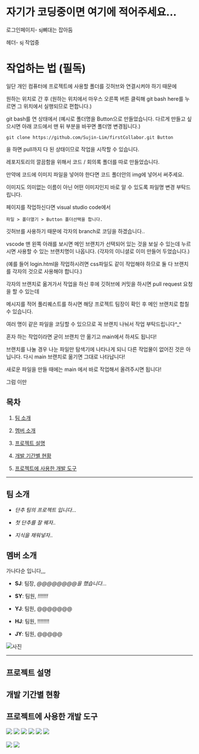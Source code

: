 

# 자기가 코딩중이면 여기에 적어주세요...


로그인페이지- sj뼈대는 잡아둠

헤더- sj 작업중


# 작업하는 법 (필독)


일단 개인 컴퓨터에 프로젝트에 사용할 폴더를 깃허브와 연결시켜야 하기 때문에

원하는 위치로 간 후 (원하는 위치에서 마우스 오른쪽 버튼 클릭해 git bash here를 누르면 그 위치에서 실행되므로 편합니다.)

git bash를 연 상태에서 (예시로 폴더명을 Button으로 만들었습니다. 다르게 만들고 싶으시면 아래 코드에서 맨 뒤 부분을 바꾸면 폴더명 변경됩니다.)

    git clone https://github.com/Sujin-Lim/firstCollabor.git Button

을 하면 pull까지 다 된 상태이므로 작업을 시작할 수 있습니다.

레포지토리의 깔끔함을 위해서 코드 / 회의록 폴더를 따로 만들었습니다.

만약에 코드에 이미지 파일을 넣어야 한다면 코드 폴더안의 img에 넣어서 써주세요. 

이미지도 의미없는 이름이 아닌 어떤 이미지인지 바로 알 수 있도록 파일명 변경 부탁드립니다.

페이지를 작업하신다면 visual studio code에서 

    파일 > 폴더열기 > Button 폴더선택을 합니다.
    
깃허브를 사용하기 때문에 각자의 branch로 코딩을 하겠습니다..

vscode 맨 왼쪽 아래를 보시면 메인 브랜치가 선택되어 있는 것을 보실 수 있는데 누르시면 사용할 수 있는 브랜치명이 나옵니다. (각자의 이니셜로 이미 만들어 두었습니다.)

(예를 들어 login.html을 작업하시려면 css파일도 같이 작업해야 하므로 둘 다 브랜치를 각자의 것으로 사용해야 합니다.)

각자의 브랜치로 옮겨가서 작업을 하신 후에 깃허브에 커밋을 하시면 pull request 요청을 할 수 있는데 

메시지를 적어 풀리퀘스트를 하시면 해당 프로젝트 팀장이 확인 후 메인 브랜치로 합칠 수 있습니다.

여러 명이 같은 파일을 코딩할 수 있으므로 꼭 브랜치 나눠서 작업 부탁드립니다^_^

혼자 하는 작업이라면 굳이 브랜치 안 옮기고 main에서 하셔도 됩니다!

브랜치를 나눌 경우 나눈 파일만 탐색기에 나타나게 되니 다른 작업물이 없어진 것은 아닙니다. 다시 main 브랜치로 옮기면 그대로 나타납니다!

새로운 파일을 만들 때에는 main 에서 바로 작업해서 올려주시면 됩니다!

그럼 이만











## 목차

1. [팀 소개](#팀-소개)

2. [멤버 소개](#멤버-소개)

3. [프로젝트 설명](#프로젝트-설명)

4. [개발 기간별 현황](#개발-기간별-현황)

5. [프로젝트에 사용한 개발 도구](#프로젝트에-사용한-개발-도구)




---

## 팀 소개

- *단추 팀의 프로젝트 입니다...* 

- *첫 단추를 잘 꿰자..*

- *지식을 채워넣자..*

## 멤버 소개 

가나다순 입니다,,,

- **SJ**: 팀장, *@@@@@@@@을 했습니다...*

- **SY**: 팀원, *!!!!!!!*

- **YJ**: 팀원, @@@@@@@

- **HJ**: 팀원, !!!!!!!!

- **JY**: 팀원, @@@@@

![사진](https://cdn.pixabay.com/photo/2016/10/16/16/33/dual-screen-1745705_960_720.png)
 


---

## 프로젝트 설명 

## 개발 기간별 현황

## 프로젝트에 사용한 개발 도구
<div>
<img src="https://img.shields.io/badge/html5-E34F26?style=for-the-badge&logo=html5&logoColor=white">
<img src="https://img.shields.io/badge/java-007396?style=for-the-badge&logo=java&logoColor=white">
<img src="https://img.shields.io/badge/css-1572B6?style=for-the-badge&logo=css3&logoColor=white">
<img src="https://img.shields.io/badge/javascript-F7DF1E?style=for-the-badge&logo=javascript&logoColor=black"> 
<img src="https://img.shields.io/badge/jquery-0769AD?style=for-the-badge&logo=jquery&logoColor=white">
<img src="https://img.shields.io/badge/oracle-F80000?style=for-the-badge&logo=oracle&logoColor=white">
</div><br>
<div>
<img src="https://img.shields.io/badge/github-181717?style=for-the-badge&logo=github&logoColor=white">
<img src="https://img.shields.io/badge/git-F05032?style=for-the-badge&logo=git&logoColor=white">
</div>
